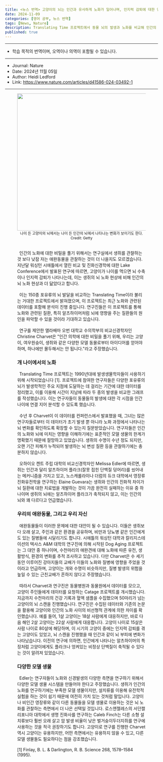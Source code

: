 ```yaml
---
title: <뉴스 번역> 고양이의 뇌는 인간과 유사하게 노화가 일어나며, 인지력 감퇴에 대한 연구에 도움이 된다.
date: 2024-11-09
categories: [영어 공부, 뉴스 번역]
tags: [News, Nature]
description: Translating Time 프로젝트에서 동물 뇌의 발생과 노화를 비교해 인간의 뇌에 대해 더 잘 이해할 수 있게 되었다.
published: true
---
```


***

* 학습 목적의 번역이며, 오역이나 의역이 포함될 수 있습니다.

***

* Journal: Nature
* Date: 2024년 11월 05일
* Author: Heidi Ledford
* Link: <https://www.nature.com/articles/d41586-024-03492-1>

***
<figure align="center">
  <img src="https://media.nature.com/lw767/magazine-assets/d41586-024-03492-1/d41586-024-03492-1_27711486.jpg?as=webp" width="600px" height="450px" alt="">
  <figcaption style="font-size:12px">나이 든 고양이의 뇌에서는 나이 든 인간의 뇌에서 나타나는 변화가 보이기도 한다. Credit: Getty</figcaption>
  <br/>

<p style="text-align: left">
&ensp;인간의 노화에 대한 비밀을 풀기 위해서는 연구실에서 생쥐를 관찰하는 것 보다 낮잠 자는 애완동물을 관찰하는 것이 더 나을지도 모르겠습니다. 지난달 워싱턴 시애틀에서 열린 비교 및 진화신경학에 대한 Lake Conference에서 발표된 연구에 따르면, 고양이가 나이를 먹으면 뇌 수축이나 인지력 감퇴가 나타나는데, 이는 생쥐의 뇌 노화 현상에 비해 인간의 뇌 노화 현상과 더 닮았다고 합니다.<br/><br/>
&ensp;이는 150종 포유류의 뇌 발달을 비교하는 Translating Time이라 불리는 거대한 프로젝트에서 밝혀졌으며, 이 프로젝트는 최근 노화와 관련된 데이터를 포함해 분석이 진행 중입니다. 연구진들은 이 프로젝트를 통해 노화와 관련된 질환, 특히 알츠하이머처럼 뇌에 영향을 주는 질환들의 원인을 파악할 수 있을 것이라 기대하고 있습니다.<br/><br/>
&ensp;연구를 제안한 앨라배마 오번 대학교 수의학부의 비교신경학자인 Christine Charvet은 "인간 의학에 대한 비밀을 풀기 위해, 우리는 고양이, 여우원숭이, 생쥐와 같은 다양한 모델 동물로부터 아이디어를 얻어야 하며, 하나에만 몰두해서는 안 됩니다."라고 주장했습니다.<br/>
</p>

<h3 style="text-align: left">개 나이에서의 노화</h3>

<p style="text-align: left">
&ensp;Translating Time 프로젝트는 1990년대에 발생생물학자들이 사용하기 위해 시작되었습니다 [1]. 프로젝트에 참여한 연구자들은 다양한 포유류의 뇌가 발생학적인 주요 지점에 도달하는 데 걸리는 기간에 대한 데이터를 정리했고, 이를 이용해 시간이 지남에 따라 두 종의 발생을 비교한 그래프를 작성했습니다. 이는 연구자들이 동물들의 발생에 대한 각 시점을 인간 나이에 연결 지어 분석할 수 있도록 했습니다.<br/><br/>
&ensp;수년 후 Charvet이 이 데이터를 컨퍼런스에서 발표했을 때, 그녀는 많은 연구자들로부터 이 데이터가 초기 발생 뿐 아니라 노화 과정에서 나타나는 뇌 변화를 확인하도록 확장할 수 있는지 질문받았습니다. 연구자들은 인간의 노화와 뇌에 미치는 영향을 이해하기에는 표준적인 모델 생물의 한계가 명확했기 때문에 절망하고 있었습니다. 생쥐의 수명이 수년 정도 되지만, 오랜 기간 피해가 누적되어 발생하는 뇌 변성 질환 등을 관찰하기에는 충분하지 않습니다.<br/><br/>
&ensp;오하이오 켄트 주립 대학의 비교신경학자인 Melissa Edler에 따르면, 생쥐는 인간과 달리 알츠하이머 플라크(잘못 접힌 단백질 덩어리)를 씼어내는 메커니즘을 가지고 있고, 노스캐롤라이나 더럼의 듀크 대학에서 영장류 진화유전학을 연구하는 Elaine Guevara는 생쥐와 인간의 진화적 차이가 뇌 질환에 대한 치료법을 개발하는 것이 가끔 완전히 실패하는 이유 중 하나이며 생쥐의 뇌에는 알츠하이머 플라크가 축적되지 않고, 이는 인간의 뇌와 꽤 다르다고 언급했습니다.<br/>
</p>

<h3 style="text-align: left">우리의 애완동물, 그리고 우리 자신</h3>

<p style="text-align: left">
&ensp;애완동물들이 이러한 문제에 대한 대안이 될 수 있습니다. 이들은 생쥐보다 오래 살고, 주인과 같은 환경을 공유하며, 비만과 당뇨병 같은 인간에게도 있는 질병들에 시달리기도 합니다. 시애틀의 워싱턴 대학과 칼리지스테이션의 텍사스 A&M 대학의 연구진에 의해 시작된 Dog Aging 프로젝트는 그 대안 중 하나이며, 수천마리의 애완견에 대해 노화에 따른 유전, 생활방식, 환경의 변화를 추적 조사하고 있습니다. 다만 Charvet은 수 세기 동안 이루어진 강아지들의 교배가 이들의 노화와 질병에 영향을 주었을 것이라고 언급하며, 고양이는 개와 수명이 비슷하지만, 질병 발생의 위험을 높일 수 있는 근친교배가 흔하지 않다고 주장했습니다.<br/><br/>
&ensp;따라서 Charvet과 연구진은 동물병원과 동물원에서 데이터를 모으고, 고양이 주인들에게 데이터를 요청하는 Catage 프로젝트를 개시했습니다. 지금까지 수천마리의 건강 기록과 혈액 샘플을 수집했으며 50마리가 넘는 고양이의 뇌 스캔을 진행했습니다. 연구진은 수집된 데이터와 기존의 논문을 활용해 고양이와 인간의 노화 사이의 비선형적 관계에 의한 차이를 확인했습니다. 예를 들어, 1살 고양이는 18살 사람에게 대응하지만, 바로 다음 해인 2살 고양이는 22살 사람에게 대응합니다. 고양이 나이로 15살은 사람 나이로 80살에 해당하며, 이 시기의 고양이 중에는 인지력 감퇴를 겪는 고양이도 있었고, 뇌 스캔을 진행했을 때 인간과 같이 뇌 부피에 변화가 나타났습니다. 이전의 연구에 의하면, 인간에게 나타나는 알츠하이머의 특징처럼 고양이에게도 플라크나 엉켜있는 비정상 단백질이 축적될 수 있다는 것이 알려져 있었습니다.<br/>
</p>

<h3 style="text-align: left">다양한 모델 생물</h3>

<p style="text-align: left">
&ensp;Edler는 연구자들이 노화와 신경발생의 다양한 측면을 연구하기 위해서 다양한 모델 생물 시스템을 만들어야 한다고 주장했습니다. 생쥐가 인간의 노화를 연구하기에는 부족한 모델 생물이지만, 설치류를 이용해 유전학적 실험을 하는 것이 쉽기 때문에 여전히 가치 있는 것처럼 말입니다. 고양이나 비인간 영장류와 같이 다른 동물들을 모델 생물로 이용하는 것은 뇌 노화를 관찰하는 측면에서 더 나은 선택일 것입니다. 로스앤젤레스의 서던캘리포니아 대학에서 생명 진화사를 연구하는 Caleb Finch는 다른 소형 설치류보다 훨씬 오래 살고 암 발생 비율이 낮은 벌거숭이두더지쥐를 연구에 사용하는 것을 적극 권장하기도 합니다. 고양이로 연구를 진행한 Charvet 역시 고양이는 유용하지만, 어떤 측면에서는 유용하지 않을 수 있고, 다른 모델 생물들도 필요하다는 점을 강조했습니다.<br/>
<br/>
[1] Finlay, B. L. & Darlington, R. B. Science 268, 1578–1584 (1995).
</p>
